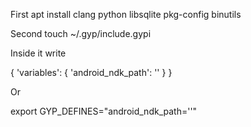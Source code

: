 First
apt install clang python libsqlite pkg-config binutils


Second
touch ~/.gyp/include.gypi

Inside it write

{
	'variables': {
		'android_ndk_path': ''
	}
}


Or

export GYP_DEFINES="android_ndk_path=''"


